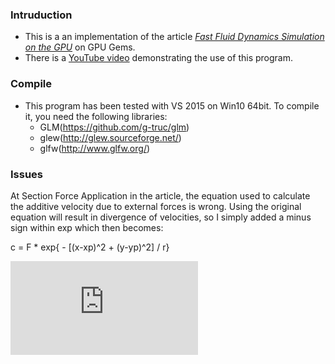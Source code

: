 ### Intruduction
- This is a an implementation of the article [*Fast Fluid Dynamics Simulation on the GPU*](https://developer.nvidia.com/gpugems/GPUGems/gpugems_ch38.html) on GPU Gems.
- There is a [YouTube video](https://youtu.be/TiUO4fzy4fo) demonstrating the use of this program.

### Compile
- This program has been tested with VS 2015 on Win10 64bit. To compile it, you need the following libraries:
    - GLM(https://github.com/g-truc/glm)
    - glew(http://glew.sourceforge.net/)
    - glfw(http://www.glfw.org/)

### Issues
At Section Force Application in the article, the equation used to calculate the additive velocity due to external forces is wrong. Using the original equation will result in divergence of velocities, so I simply added a minus sign within exp which then becomes:

c = F * exp{ - [(x-xp)^2 + (y-yp)^2] / r}

![image](http://www.sciweavers.org/tex2img.php?eq=c%20%3D%20F%20%2A%20exp%28-%5Cfrac%7B%7B%28x%20-%20x_p%29%7D%5E2%20%2B%20%7B%28y%20-%20y_p%29%7D%5E2%7D%7Br%7D%29%0A&bc=White&fc=Black&im=jpg&fs=12&ff=arev&edit=0)  